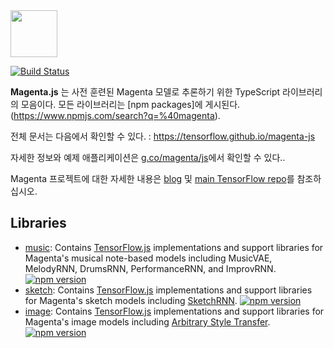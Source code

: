<img src="https://github.com/tensorflow/magenta/raw/master/magenta-logo-bg.png" height="75">

[![Build Status](https://travis-ci.org/tensorflow/magenta-js.svg?branch=master)](https://travis-ci.org/tensorflow/magenta-js)

**Magenta.js** 는 사전 훈련된 Magenta 모델로 추론하기 위한 TypeScript 라이브러리의 모음이다.
모든 라이브러리는 [npm packages]에 게시된다.(https://www.npmjs.com/search?q=%40magenta).

전체 문서는 다음에서 확인할 수 있다. : https://tensorflow.github.io/magenta-js

자세한 정보와 예제 애플리케이션은 [g.co/magenta/js](https://g.co/magenta/js)에서 확인할 수 있다..

Magenta 프로젝트에 대한 자세한 내용은 [blog](https://magenta.tensorflow.org) 및 [main TensorFlow repo](https://github.com/tensorflow/magenta)를 참조하십시오.

## Libraries

* [music](music): Contains [TensorFlow.js](https://js.tensorflow.org) implementations and support libraries for Magenta's musical note-based models including MusicVAE, MelodyRNN, DrumsRNN, PerformanceRNN, and ImprovRNN. [![npm version](https://badge.fury.io/js/%40magenta%2Fmusic.svg)](https://badge.fury.io/js/%40magenta%2Fmusic)
* [sketch](sketch): Contains [TensorFlow.js](https://js.tensorflow.org) implementations and support libraries for Magenta's sketch models including [SketchRNN](https://goo.gl/magenta/sketchrnn). [![npm version](https://badge.fury.io/js/%40magenta%2Fsketch.svg)](https://badge.fury.io/js/%40magenta%2Fsketch)
* [image](image): Contains [TensorFlow.js](https://js.tensorflow.org) implementations and support libraries for Magenta's image models including [Arbitrary Style Transfer](https://github.com/tensorflow/magenta/tree/master/magenta/models/arbitrary_image_stylization). [![npm version](https://badge.fury.io/js/%40magenta%2Fimage.svg)](https://badge.fury.io/js/%40magenta%2Fimage)
